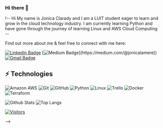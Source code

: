 <!-- LUIT GitHub Profile Template -->

### Hi there 👋

!-- Hi My name is Jonica Clarady and I am a LUIT student eager to learn and grow in the cloud technology industry.  I am currently learning Python and have gone through the journey of learning Linux and AWS Cloud Computing --

Find out more about me & feel free to connect with me here:

<!-- Replace the fields below with the information requested. Remember to remove the encapsulating <> characters. For spaces in names, use %20 (e.g. Broadus%20Palmer) -->

[![Linkedin Badge](https://img.shields.io/badge/-Jonica%20Clarady-blue?style=flat-square&logo=Linkedin&logoColor=white&link=https://www.linkedin.com/in/jonica-clarady/)](https://www.linkedin.com/in/jonica-clarady/)
[![Medium Badge](https://img.shields.io/badge/Jonica%20Clarady-12100E?style=flat-square&logo=medium&logoColor=white&link=(https://medium.com/@jonicalamere))](https://medium.com/@jonicalamere))
[![Gmail Badge](https://img.shields.io/badge/-jonicalamere@gmail.com-c14438?style=flat-square&logo=Gmail&logoColor=white&link=mailto:jonicalamere@gmail.com)](mailto:jonicalamere@gmail.com)


## ⚡ Technologies


![Amazon AWS](https://img.shields.io/badge/Amazon%20AWS-232F3E?style=flat-square&logo=amazon-aws)
![Git](https://img.shields.io/badge/-Git-black?style=flat-square&logo=git)
![GitHub](https://img.shields.io/badge/-GitHub-181717?style=flat-square&logo=github)
![Python](https://img.shields.io/badge/-Python-black?style=flat-square&logo=Python)
![Linux](https://img.shields.io/badge/Linux-FCC624?style=flat-square&logo=linux&logoColor=black)
![Trello](https://img.shields.io/badge/Trello-%23026AA7.svg?style=flat-square&logo=Trello&logoColor=white)
![Docker](https://img.shields.io/badge/docker-%230db7ed.svg?style=for-the-badge&logo=docker&logoColor=white)
![Terraform](https://img.shields.io/badge/terraform-%235835CC.svg?style=for-the-badge&logo=terraform&logoColor=white)



![Github Stats](https://github-readme-stats.vercel.app/api?username=LevelUpInTech&count_private=true&show_icons=true&include_all_commits=true)
![Top Langs](https://github-readme-stats.vercel.app/api/top-langs/?username=LevelUpInTech&hide=TeX&layout=compact)


[![Visitors](https://api.visitorbadge.io/api/visitors?path=LevelUpInTech%2FLevelUpInTech&label=VISITORS&countColor=%23263759)](https://visitorbadge.io/status?path=LevelUpInTech%2FLevelUpInTech)




-->
